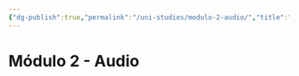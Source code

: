 ```yaml
---
{"dg-publish":true,"permalink":"/uni-studies/modulo-2-audio/","title":"Módulo 2 - Audio","tags":["Universidad,"],"created":"2023-03-14T13:36:53.016-05:00","updated":"2023-03-23T15:07:27.543-05:00"}
---
```



# Módulo 2 - Audio
